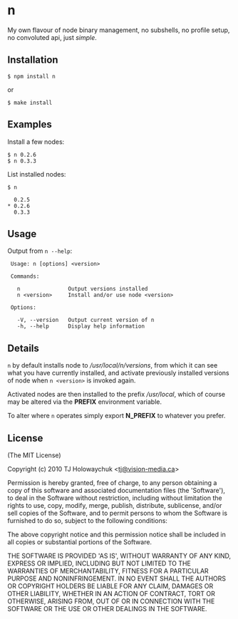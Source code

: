 
# n

 My own flavour of node binary management, no subshells, no profile setup, no convoluted api, just _simple_.

## Installation

    $ npm install n

or

    $ make install

## Examples

Install a few nodes:

    $ n 0.2.6
    $ n 0.3.3

List installed nodes:

    $ n
    
      0.2.5
    * 0.2.6
      0.3.3

## Usage

 Output from `n --help`:

     Usage: n [options] <version>

     Commands:

       n               Output versions installed
       n <version>     Install and/or use node <version>

     Options:

       -V, --version   Output current version of n
       -h, --help      Display help information

## Details

 `n` by default installs node to _/usr/local/n/versions_, from
 which it can see what you have currently installed, and activate previously installed versions of node when `n <version>` is invoked again.

 Activated nodes are then installed to the prefix _/usr/local_, which of course may be altered via the __PREFIX__ environment variable.

 To alter where `n` operates simply export __N_PREFIX__ to whatever you prefer.

## License 

(The MIT License)

Copyright (c) 2010 TJ Holowaychuk &lt;tj@vision-media.ca&gt;

Permission is hereby granted, free of charge, to any person obtaining
a copy of this software and associated documentation files (the
'Software'), to deal in the Software without restriction, including
without limitation the rights to use, copy, modify, merge, publish,
distribute, sublicense, and/or sell copies of the Software, and to
permit persons to whom the Software is furnished to do so, subject to
the following conditions:

The above copyright notice and this permission notice shall be
included in all copies or substantial portions of the Software.

THE SOFTWARE IS PROVIDED 'AS IS', WITHOUT WARRANTY OF ANY KIND,
EXPRESS OR IMPLIED, INCLUDING BUT NOT LIMITED TO THE WARRANTIES OF
MERCHANTABILITY, FITNESS FOR A PARTICULAR PURPOSE AND NONINFRINGEMENT.
IN NO EVENT SHALL THE AUTHORS OR COPYRIGHT HOLDERS BE LIABLE FOR ANY
CLAIM, DAMAGES OR OTHER LIABILITY, WHETHER IN AN ACTION OF CONTRACT,
TORT OR OTHERWISE, ARISING FROM, OUT OF OR IN CONNECTION WITH THE
SOFTWARE OR THE USE OR OTHER DEALINGS IN THE SOFTWARE.